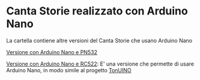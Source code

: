 # Canta Storie realizzato con Arduino Nano
La cartella contiene altre versioni del Canta Storie che usano Arduino Nano

[Versione con Arduino Nano e PN532](/10_Other_Versions/Arduino_Nano_PN532)

[Versione con Arduino Nano e RC522](/10_Other_Versions/Arduino_Nano_RC522): E' una versione che permette di usare Arduino Nano, in modo simile al progetto [TonUINO](https://github.com/seisfeld/TonUINO)


